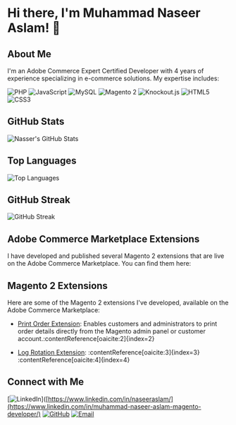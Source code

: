 # Hi there, I'm Muhammad Naseer Aslam! 👋

## About Me
I'm an Adobe Commerce Expert Certified Developer with 4 years of experience specializing in e-commerce solutions. My expertise includes:

![PHP](https://img.shields.io/badge/PHP-777BB4?style=for-the-badge&logo=php&logoColor=white)
![JavaScript](https://img.shields.io/badge/JavaScript-F7DF1E?style=for-the-badge&logo=javascript&logoColor=black)
![MySQL](https://img.shields.io/badge/MySQL-4479A1?style=for-the-badge&logo=mysql&logoColor=white)
![Magento 2](https://img.shields.io/badge/Magento_2-EE672F?style=for-the-badge&logo=magento&logoColor=white)
![Knockout.js](https://img.shields.io/badge/Knockout.js-9E2B2B?style=for-the-badge&logo=knockout.js&logoColor=white)
![HTML5](https://img.shields.io/badge/HTML5-E34F26?style=for-the-badge&logo=html5&logoColor=white)
![CSS3](https://img.shields.io/badge/CSS3-1572B6?style=for-the-badge&logo=css3&logoColor=white)

## GitHub Stats
![Nasser's GitHub Stats](https://github-readme-stats.vercel.app/api?username=naseeraslam&show_icons=true&theme=radical)

## Top Languages
![Top Languages](https://github-readme-stats.vercel.app/api/top-langs/?username=naseeraslam&layout=compact&theme=radical)

## GitHub Streak
![GitHub Streak](https://github-readme-streak-stats.herokuapp.com/?user=naseeraslam&theme=radical)

## Adobe Commerce Marketplace Extensions
I have developed and published several Magento 2 extensions that are live on the Adobe Commerce Marketplace. You can find them here:

## Magento 2 Extensions

Here are some of the Magento 2 extensions I've developed, available on the Adobe Commerce Marketplace:

- [Print Order Extension](https://commercemarketplace.adobe.com/codecrafters-module-printorder.html): Enables customers and administrators to print order details directly from the Magento admin panel or customer account.&#8203;:contentReference[oaicite:2]{index=2}

- [Log Rotation Extension](https://commercemarketplace.adobe.com/codecrafters-module-logrotation.html): :contentReference[oaicite:3]{index=3}&#8203;:contentReference[oaicite:4]{index=4}


## Connect with Me
[![LinkedIn](https://img.shields.io/badge/LinkedIn-0A66C2?style=for-the-badge&logo=linkedin&logoColor=white)]([https://www.linkedin.com/in/naseeraslam/](https://www.linkedin.com/in/muhammad-naseer-aslam-magento-developer/)
[![GitHub](https://img.shields.io/badge/GitHub-181717?style=for-the-badge&logo=github&logoColor=white)](https://github.com/naseeraslam)
[![Email](https://img.shields.io/badge/Email-D14836?style=for-the-badge&logo=gmail&logoColor=white)](mailto:naseeraslam456@gmail.com)

